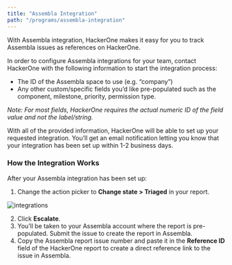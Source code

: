 ```yaml
---
title: "Assembla Integration"
path: "/programs/assembla-integration"
---
```


With Assembla integration, HackerOne makes it easy for you to track Assembla issues as references on HackerOne.

In order to configure Assembla integrations for your team, contact HackerOne with the following information to start the integration process:

* The ID of the Assembla space to use (e.g. “company”)
* Any other custom/specific fields you’d like pre-populated such as the component, milestone, priority, permission type.

*Note: For most fields, HackerOne requires the actual numeric ID of the field value and not the label/string.*

With all of the provided information, HackerOne will be able to set up your requested integration. You’ll get an email notification letting you know that your integration has been set up within 1-2 business days.

### How the Integration Works
After your Assembla integration has been set up:
1. Change the action picker to **Change state > Triaged** in your report. 

![integrations](https://github.com/Hacker0x01/docs.hackerone.com/blob/master/docs/programs/images/integrations.png?raw=true)

2. Click **Escalate**.
3. You’ll be taken to your Assembla account where the report is pre-populated. Submit the issue to create the report in Assembla.
4. Copy the Assembla report issue number and paste it in the **Reference ID** field of the HackerOne report to create a direct reference link to the issue in Assembla.  
